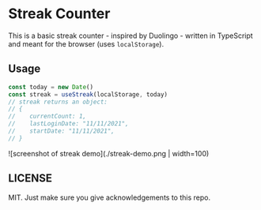 # Streak Counter

This is a basic streak counter - inspired by Duolingo - written in TypeScript and meant for the browser (uses `localStorage`).

## Usage

```typescript
const today = new Date()
const streak = useStreak(localStorage, today)
// streak returns an object:
// {
//    currentCount: 1,
//    lastLoginDate: "11/11/2021",
//    startDate: "11/11/2021",  
// } 
```

![screenshot of streak demo](./streak-demo.png | width=100)
## LICENSE

MIT. Just make sure you give acknowledgements to this repo.